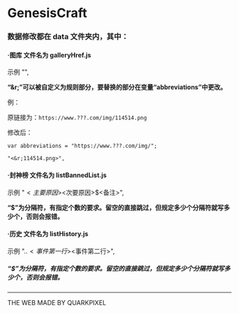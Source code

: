 # GenesisCraft

### 数据修改都在 data 文件夹内，其中：

#### ·图库 文件名为 galleryHref.js

 示例 "<href>",

**“&r;”可以被自定义为规则部分，要替换的部分在变量“abbreviations”中更改。**

例：

原链接为：`https://www.???.com/img/114514.png`

修改后：

`var abbreviations = "https://www.???.com/img/";`

`"<&r;114514.png>",`



#### ·封神榜 文件名为 listBannedList.js
 示例 "<ID>$<主要原因>$<次要原因>$<备注>",

**“$”为分隔符，有指定个数的要求。留空的直接跳过，但规定多少个分隔符就写多少个，否则会报错。**



#### ·历史 文件名为 listHistory.js
 示例 "<yyyy>.<m>.<d>$<事件第一行>$<事件第二行>",

##### “$”为分隔符，有指定个数的要求。留空的直接跳过，但规定多少个分隔符就写多少个，否则会报错。



------

THE WEB MADE BY QUARKPIXEL